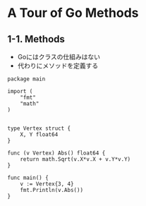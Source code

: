 # A Tour of Go Methods
## 1-1. Methods
- Goにはクラスの仕組みはない
- 代わりにメソッドを定義する

```go: Methods
package main

import (
	"fmt"
	"math"
)


type Vertex struct {
	X, Y float64
}

func (v Vertex) Abs() float64 {
	return math.Sqrt(v.X*v.X + v.Y*v.Y)
}

func main() {
	v := Vertex{3, 4}
	fmt.Println(v.Abs())
}
```
